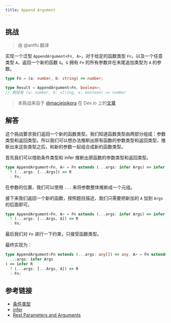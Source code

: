 ```yaml
---
title: Append Argument
---
```


## 挑战

> 由 @antfu 翻译

实现一个泛型 `AppendArgument<Fn, A>`，对于给定的函数类型 `Fn`，以及一个任意类型 `A`，返回一个新的函数 `G`。`G` 拥有 `Fn` 的所有参数并在末尾追加类型为 `A` 的参数。

```typescript
type Fn = (a: number, b: string) => number;

type Result = AppendArgument<Fn, boolean>;
// 期望是 (a: number, b: string, x: boolean) => number
```

> 本挑战来自于 [@maciejsikora](https://github.com/maciejsikora) 在 Dev.io 上的[文章](https://dev.to/macsikora/advanced-typescript-exercises-question-4-495c)

## 解答

这个挑战要求我们返回一个新的函数类型。我们知道函数类型由两部分组成：参数类型和返回类型。所以我们可以想办法推断出原有函数的参数类型和返回类型，推断出来这些类型之后，和新的参数一起组合成新的函数类型。

首先我们可以借助条件类型和 infer 推断出原函数的参数类型和返回类型。

```ts
type AppendArgument<Fn, A> = Fn extends (...args: infer Args) => infer R
  ? (...args: [...Args]) => R
  : Fn;
```

在参数的位置，我们可以使用 `...` 来将参数整体推断成一个元组。

接下来我们返回一个新的函数，按照题目描述，我们只需要把新加的 `A` 加到 `Args` 的后面即可。

```ts
type AppendArgument<Fn, A> = Fn extends (...args: infer Args) => infer R
  ? (...args: [...Args, A]) => R
  : Fn;
```

最后我们对 `Fn` 进行一下约束，只接受函数类型。

最终实现为：

```ts
type AppendArgument<Fn extends (...args: any[]) => any, A> = Fn extends (
  ...args: infer Args
) => infer R
  ? (...args: [...Args, A]) => R
  : Fn;
```

## 参考链接

- [条件类型](https://www.typescriptlang.org/docs/handbook/2/conditional-types.html)
- [infer](https://www.typescriptlang.org/docs/handbook/2/conditional-types.html#inferring-within-conditional-types)
- [Rest Parameters and Arguments](https://www.typescriptlang.org/docs/handbook/2/functions.html#rest-parameters-and-arguments)
